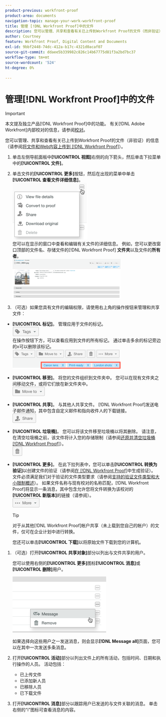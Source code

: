 ```yaml
---
product-previous: workfront-proof
product-area: documents
navigation-topic: manage-your-work-workfront-proof
title: 管理 [!DNL Workfront Proof]中的文件
description: 您可以管理、共享和查看有关已上传到Workfront Proof的文件（而非验证）的信息(请参阅将文件和Web内容上传到Workfront Proof)。
author: Courtney
feature: Workfront Proof, Digital Content and Documents
exl-id: 9bbf2448-74dc-412a-b17c-4321d0acaf07
source-git-commit: ddaee5b339982c826c14b67775d81f3a2bd7bc37
workflow-type: tm+mt
source-wordcount: '524'
ht-degree: 0%

---
```


# 管理[!DNL Workfront Proof]中的文件

>[!IMPORTANT]
>
>本文提及独立产品[!DNL Workfront Proof]中的功能。 有关[!DNL Adobe Workfront]内部校对的信息，请参阅[校对](../../../review-and-approve-work/proofing/proofing.md)。

您可以管理、共享和查看有关已上传到Workfront Proof的文件（非验证）的信息（请参阅[将文件和Web内容上传到 [!DNL Workfront Proof]](../../../workfront-proof/wp-work-proofsfiles/create-proofs-and-files/upload-files-web-content.md)）。

1. 单击左侧导航面板中&#x200B;**[!UICONTROL 视图]**&#x200B;右侧的向下箭头，然后单击下拉菜单中的&#x200B;**[!UICONTROL 文件]**。

1. 单击文件的&#x200B;**[!UICONTROL 更多]**&#x200B;按钮，然后在出现的菜单中单击&#x200B;**[!UICONTROL 查看文件详细信息]**。\
   ![查看文件详细信息](assets/click-more-then-view-file-details.png)\
   您可以在显示的窗口中查看和编辑有关文件的详细信息。 例如，您可以更改窗口顶部的文件名、存储文件的[!DNL Workfront Proof] **文件夹**&#x200B;以及文件的&#x200B;**所有者**。\
   ![文件详细信息](assets/file-details-page-350x129.png)

1. （可选）如果您具有文件的编辑权限，请使用右上角的操作按钮来管理和共享文件：

* **[!UICONTROL 标记]**。 管理应用于文件的标记。\
   ![标记按钮](assets/tags-button.png)\
   在操作按钮下方，可以查看应用到文件的所有标记。 通过单击多余的标记旁边的x可以删除该标记。\
   ![查看文件标记](assets/view-file-tags-350x64.png)

* **[!UICONTROL 移至]**。 将您的文件组织到文件夹中。 您可以在现有文件夹之间移动文件，或将它们放在新文件夹中。\
   ![文件夹按钮](assets/folder-button.png)

* **[!UICONTROL 共享]**。 与其他人共享文件。 [!DNL Workfront Proof]发送电子邮件通知，其中包含自定义邮件和指向收件人的下载链接。\
   ![共享按钮](assets/share-button.png)

* **[!UICONTROL 垃圾桶]**。 您可以将该文件移至垃圾桶以将其删除。 请注意，在清空垃圾桶之前，该文件将计入您的存储限制（请参阅[还原并清空垃圾桶 [!DNL Workfront Proof]](../../../workfront-proof/wp-work-proofsfiles/manage-your-work/restore-and-empty-trash.md)）。\
   ![垃圾桶按钮](assets/trash-button.png)

* **[!UICONTROL 更多]**。 在此下拉列表中，您可以单击&#x200B;**[!UICONTROL 转换为验证]**&#x200B;以创建文件的验证（请参阅[在 [!DNL Workfront Proof]](../../../workfront-proof/wp-work-proofsfiles/create-proofs-and-files/generate-proofs.md)中生成验证）。 文件必须满足我们对于验证的文件类型要求（请参阅[支持的验证文件类型和大小限制概述](../../../review-and-approve-work/proofing/proofing-overview/supported-proofing-file-types.md)）。 如果文件名称与现有校对的名称匹配，[!DNL Workfront Proof]将显示一条消息，其中包含允许您将文件转换为该校对的&#x200B;**[!UICONTROL 新版本]**&#x200B;的链接（请参阅）。\
   ![其他按钮](assets/more-button-text-version.png)

  >[!TIP]
  >
  >对于从其他[!DNL Workfront Proof]帐户共享（未上载到您自己的帐户）的文件，仅可在企业计划中进行转换。

  您还可以单击&#x200B;**[!UICONTROL 下载]**&#x200B;以将原始文件下载到您的计算机。

1. （可选）打开&#x200B;**[!UICONTROL 共享对象]**&#x200B;部分以列出与文件共享的用户。

   您可以使用右侧的&#x200B;**[!UICONTROL 更多]**&#x200B;图标&#x200B;**[!UICONTROL 消息]**&#x200B;或&#x200B;**[!UICONTROL 删除]**&#x200B;用户。

   ![消息并移除](assets/message-and-remove.png)

   如果选择向这些用户之一发送消息，则会显示&#x200B;**[!DNL Message all]**&#x200B;页面，您可以在其中一次发送多条消息。

1. 打开&#x200B;**[!UICONTROL 活动]**&#x200B;部分以列出文件上的所有活动，包括时间、日期和执行操作的人员。 活动包括：

   * 已上传文件
   * 已添加新人员
   * 已移除人员
   * 已下载文件

1. 打开&#x200B;**[!UICONTROL 消息]**&#x200B;部分以跟踪用户已发送的与文件关联的消息。 单击右侧的“i”图标可查看消息的内容。
